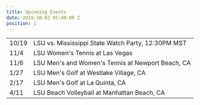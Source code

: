 ```yaml
---
title: Upcoming Events
date: 2019-10-02 05:40:00 Z
position: 1
---
```


<table>
<tr>
    <td>10/19</td>
    <td>LSU vs. Mississippi State Watch Party, 12:30PM MST</td>
</tr>
<tr>
    <td>11/4</td>
    <td>LSU Women's Tennis at Las Vegas</td>
</tr>
<tr>
    <td>11/6</td>
    <td>LSU Men's and Women's Tennis at Newport Beach, CA</td>
</tr>
<tr>
    <td>1/27</td>
    <td>LSU Men's Golf at Westlake Village, CA</td>
</tr>
<tr>
    <td>2/17</td>
    <td>LSU Men's Golf at La Quinta, CA</td>
</tr>
<tr>
    <td>4/11</td>
    <td>LSU Beach Volleyball at Manhattan Beach, CA</td>
</tr>
</table>